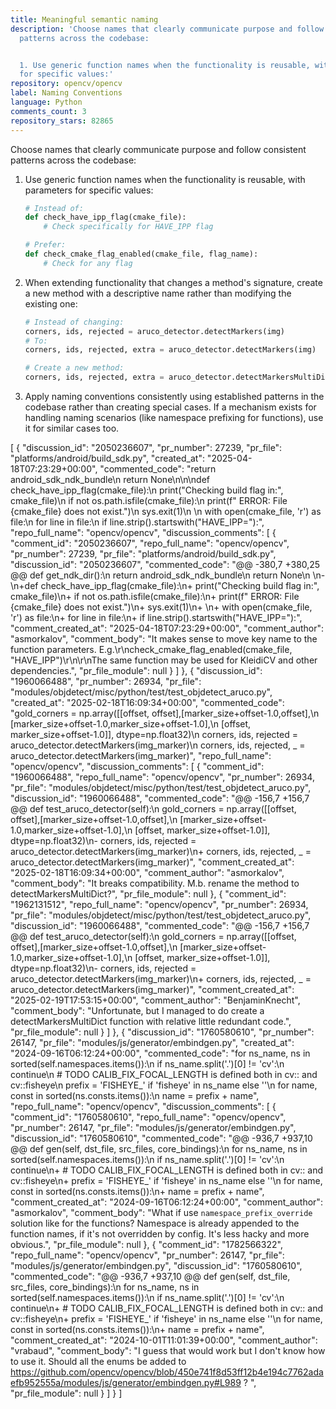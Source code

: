 ```yaml
---
title: Meaningful semantic naming
description: 'Choose names that clearly communicate purpose and follow consistent
  patterns across the codebase:


  1. Use generic function names when the functionality is reusable, with parameters
  for specific values:'
repository: opencv/opencv
label: Naming Conventions
language: Python
comments_count: 3
repository_stars: 82865
---
```


Choose names that clearly communicate purpose and follow consistent patterns across the codebase:

1. Use generic function names when the functionality is reusable, with parameters for specific values:
   ```python
   # Instead of:
   def check_have_ipp_flag(cmake_file):
       # Check specifically for HAVE_IPP flag
   
   # Prefer:
   def check_cmake_flag_enabled(cmake_file, flag_name):
       # Check for any flag
   ```

2. When extending functionality that changes a method's signature, create a new method with a descriptive name rather than modifying the existing one:
   ```python
   # Instead of changing:
   corners, ids, rejected = aruco_detector.detectMarkers(img)
   # To:
   corners, ids, rejected, extra = aruco_detector.detectMarkers(img)
   
   # Create a new method:
   corners, ids, rejected, extra = aruco_detector.detectMarkersMultiDict(img)
   ```

3. Apply naming conventions consistently using established patterns in the codebase rather than creating special cases. If a mechanism exists for handling naming scenarios (like namespace prefixing for functions), use it for similar cases too.


[
  {
    "discussion_id": "2050236607",
    "pr_number": 27239,
    "pr_file": "platforms/android/build_sdk.py",
    "created_at": "2025-04-18T07:23:29+00:00",
    "commented_code": "return android_sdk_ndk_bundle\n    return None\n\n\ndef check_have_ipp_flag(cmake_file):\n    print(\"Checking build flag in:\", cmake_file)\n    if not os.path.isfile(cmake_file):\n        print(f\" ERROR: File {cmake_file} does not exist.\")\n        sys.exit(1)\n        \n    with open(cmake_file, 'r') as file:\n        for line in file:\n            if line.strip().startswith(\"HAVE_IPP=\"):",
    "repo_full_name": "opencv/opencv",
    "discussion_comments": [
      {
        "comment_id": "2050236607",
        "repo_full_name": "opencv/opencv",
        "pr_number": 27239,
        "pr_file": "platforms/android/build_sdk.py",
        "discussion_id": "2050236607",
        "commented_code": "@@ -380,7 +380,25 @@ def get_ndk_dir():\n         return android_sdk_ndk_bundle\n     return None\n \n-\n+def check_have_ipp_flag(cmake_file):\n+    print(\"Checking build flag in:\", cmake_file)\n+    if not os.path.isfile(cmake_file):\n+        print(f\" ERROR: File {cmake_file} does not exist.\")\n+        sys.exit(1)\n+        \n+    with open(cmake_file, 'r') as file:\n+        for line in file:\n+            if line.strip().startswith(\"HAVE_IPP=\"):",
        "comment_created_at": "2025-04-18T07:23:29+00:00",
        "comment_author": "asmorkalov",
        "comment_body": "It makes sense to move key name to the function parameters. E.g.\r\ncheck_cmake_flag_enabled(cmake_file, \"HAVE_IPP\")\r\n\r\nThe same function may be used for KleidiCV and other dependencies.",
        "pr_file_module": null
      }
    ]
  },
  {
    "discussion_id": "1960066488",
    "pr_number": 26934,
    "pr_file": "modules/objdetect/misc/python/test/test_objdetect_aruco.py",
    "created_at": "2025-02-18T16:09:34+00:00",
    "commented_code": "gold_corners = np.array([[offset, offset],[marker_size+offset-1.0,offset],\n                                 [marker_size+offset-1.0,marker_size+offset-1.0],\n                                 [offset, marker_size+offset-1.0]], dtype=np.float32)\n        corners, ids, rejected = aruco_detector.detectMarkers(img_marker)\n        corners, ids, rejected, _ = aruco_detector.detectMarkers(img_marker)",
    "repo_full_name": "opencv/opencv",
    "discussion_comments": [
      {
        "comment_id": "1960066488",
        "repo_full_name": "opencv/opencv",
        "pr_number": 26934,
        "pr_file": "modules/objdetect/misc/python/test/test_objdetect_aruco.py",
        "discussion_id": "1960066488",
        "commented_code": "@@ -156,7 +156,7 @@ def test_aruco_detector(self):\n         gold_corners = np.array([[offset, offset],[marker_size+offset-1.0,offset],\n                                  [marker_size+offset-1.0,marker_size+offset-1.0],\n                                  [offset, marker_size+offset-1.0]], dtype=np.float32)\n-        corners, ids, rejected = aruco_detector.detectMarkers(img_marker)\n+        corners, ids, rejected, _ = aruco_detector.detectMarkers(img_marker)",
        "comment_created_at": "2025-02-18T16:09:34+00:00",
        "comment_author": "asmorkalov",
        "comment_body": "It breaks compatibility. M.b. rename the method to detectMarkersMultiDict?",
        "pr_file_module": null
      },
      {
        "comment_id": "1962131512",
        "repo_full_name": "opencv/opencv",
        "pr_number": 26934,
        "pr_file": "modules/objdetect/misc/python/test/test_objdetect_aruco.py",
        "discussion_id": "1960066488",
        "commented_code": "@@ -156,7 +156,7 @@ def test_aruco_detector(self):\n         gold_corners = np.array([[offset, offset],[marker_size+offset-1.0,offset],\n                                  [marker_size+offset-1.0,marker_size+offset-1.0],\n                                  [offset, marker_size+offset-1.0]], dtype=np.float32)\n-        corners, ids, rejected = aruco_detector.detectMarkers(img_marker)\n+        corners, ids, rejected, _ = aruco_detector.detectMarkers(img_marker)",
        "comment_created_at": "2025-02-19T17:53:15+00:00",
        "comment_author": "BenjaminKnecht",
        "comment_body": "Unfortunate, but I managed to do create a detectMarkersMultiDict function with relative little redundant code.",
        "pr_file_module": null
      }
    ]
  },
  {
    "discussion_id": "1760580610",
    "pr_number": 26147,
    "pr_file": "modules/js/generator/embindgen.py",
    "created_at": "2024-09-16T06:12:24+00:00",
    "commented_code": "for ns_name, ns in sorted(self.namespaces.items()):\n                if ns_name.split('.')[0] != 'cv':\n                    continue\n                # TODO CALIB_FIX_FOCAL_LENGTH is defined both in cv:: and cv::fisheye\n                prefix = 'FISHEYE_' if 'fisheye' in ns_name else ''\n                for name, const in sorted(ns.consts.items()):\n                    name = prefix + name",
    "repo_full_name": "opencv/opencv",
    "discussion_comments": [
      {
        "comment_id": "1760580610",
        "repo_full_name": "opencv/opencv",
        "pr_number": 26147,
        "pr_file": "modules/js/generator/embindgen.py",
        "discussion_id": "1760580610",
        "commented_code": "@@ -936,7 +937,10 @@ def gen(self, dst_file, src_files, core_bindings):\n             for ns_name, ns in sorted(self.namespaces.items()):\n                 if ns_name.split('.')[0] != 'cv':\n                     continue\n+                # TODO CALIB_FIX_FOCAL_LENGTH is defined both in cv:: and cv::fisheye\n+                prefix = 'FISHEYE_' if 'fisheye' in ns_name else ''\n                 for name, const in sorted(ns.consts.items()):\n+                    name = prefix + name",
        "comment_created_at": "2024-09-16T06:12:24+00:00",
        "comment_author": "asmorkalov",
        "comment_body": "What if use `namespace_prefix_override` solution like for the functions? Namespace is already appended to the function names, if it's not overridden by config. It's less hacky and more obvious.",
        "pr_file_module": null
      },
      {
        "comment_id": "1782566322",
        "repo_full_name": "opencv/opencv",
        "pr_number": 26147,
        "pr_file": "modules/js/generator/embindgen.py",
        "discussion_id": "1760580610",
        "commented_code": "@@ -936,7 +937,10 @@ def gen(self, dst_file, src_files, core_bindings):\n             for ns_name, ns in sorted(self.namespaces.items()):\n                 if ns_name.split('.')[0] != 'cv':\n                     continue\n+                # TODO CALIB_FIX_FOCAL_LENGTH is defined both in cv:: and cv::fisheye\n+                prefix = 'FISHEYE_' if 'fisheye' in ns_name else ''\n                 for name, const in sorted(ns.consts.items()):\n+                    name = prefix + name",
        "comment_created_at": "2024-10-01T11:01:39+00:00",
        "comment_author": "vrabaud",
        "comment_body": "I guess that would work but I don't know how to use it. Should all the enums be added to https://github.com/opencv/opencv/blob/450e741f8d53ff12b4e194c7762adaefb952555a/modules/js/generator/embindgen.py#L989 ? ",
        "pr_file_module": null
      }
    ]
  }
]
